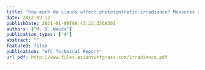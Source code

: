```yaml
---
title: "How much do clouds affect photosynthetic irradiance? Measures of light at Thailand, Hong Kong, Vietnam, and Japan"
date: 2012-09-12
publishDate: 2021-01-09T06:43:22.356830Z
authors: ["M. S. Woods"]
publication_types: ["4"]
abstract: ""
featured: false
publication: "ATC Technical Report"
url_pdf: http://www.files.asianturfgrass.com/irradiance.pdf
---
```


